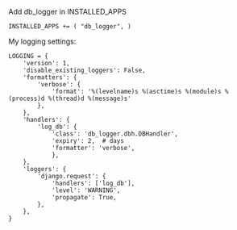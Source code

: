 Add db_logger in INSTALLED_APPS

`
 INSTALLED_APPS += (
    "db_logger",
 )
`

My logging settings:
```
LOGGING = {
    'version': 1,
    'disable_existing_loggers': False,
    'formatters': {
        'verbose': {
            'format': '%(levelname)s %(asctime)s %(module)s %(process)d %(thread)d %(message)s'
        },
    },
    'handlers': {
        'log_db': {
            'class': 'db_logger.dbh.DBHandler',
            'expiry': 2,  # days
            'formatter': 'verbose',
            },
    },
    'loggers': {
        'django.request': {
            'handlers': ['log_db'],
            'level': 'WARNING',
            'propagate': True,
        },
    },
}

```
